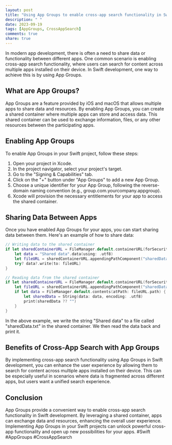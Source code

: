 ```yaml
---
layout: post
title: "Using App Groups to enable cross-app search functionality in Swift development"
description: " "
date: 2023-09-19
tags: [AppGroups, CrossAppSearch]
comments: true
share: true
---
```


In modern app development, there is often a need to share data or functionality between different apps. One common scenario is enabling cross-app search functionality, where users can search for content across multiple apps installed on their device. In Swift development, one way to achieve this is by using App Groups.

## What are App Groups?
App Groups are a feature provided by iOS and macOS that allows multiple apps to share data and resources. By enabling App Groups, you can create a shared container where multiple apps can store and access data. This shared container can be used to exchange information, files, or any other resources between the participating apps.

## Enabling App Groups
To enable App Groups in your Swift project, follow these steps:

1. Open your project in Xcode.
2. In the project navigator, select your project's target.
3. Go to the "Signing & Capabilities" tab.
4. Click on the "+" button under "App Groups" to add a new App Group.
5. Choose a unique identifier for your App Group, following the reverse-domain naming convention (e.g., group.com.yourcompany.appgroup).
6. Xcode will provision the necessary entitlements for your app to access the shared container.

## Sharing Data Between Apps
Once you have enabled App Groups for your apps, you can start sharing data between them. Here's an example of how to share data:

```swift
// Writing data to the shared container
if let sharedContainerURL = FileManager.default.containerURL(forSecurityApplicationGroupIdentifier: "group.com.yourcompany.appgroup") {
    let data = "Shared data".data(using: .utf8)
    let fileURL = sharedContainerURL.appendingPathComponent("sharedData.txt")
    try? data?.write(to: fileURL)
}

// Reading data from the shared container
if let sharedContainerURL = FileManager.default.containerURL(forSecurityApplicationGroupIdentifier: "group.com.yourcompany.appgroup") {
    let fileURL = sharedContainerURL.appendingPathComponent("sharedData.txt")
    if let data = FileManager.default.contents(atPath: fileURL.path) {
        let sharedData = String(data: data, encoding: .utf8)
        print(sharedData ?? "")
    }
}
```

In the above example, we write the string "Shared data" to a file called "sharedData.txt" in the shared container. We then read the data back and print it.

## Benefits of Cross-App Search with App Groups
By implementing cross-app search functionality using App Groups in Swift development, you can enhance the user experience by allowing them to search for content across multiple apps installed on their device. This can be especially useful in scenarios where data is fragmented across different apps, but users want a unified search experience.

## Conclusion
App Groups provide a convenient way to enable cross-app search functionality in Swift development. By leveraging a shared container, apps can exchange data and resources, enhancing the overall user experience. Implementing App Groups in your Swift projects can unlock powerful cross-app functionality and open up new possibilities for your apps. #Swift #AppGroups #CrossAppSearch